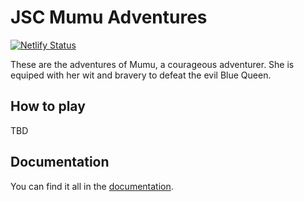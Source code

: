 # JSC Mumu Adventures

[![Netlify Status](https://api.netlify.com/api/v1/badges/4290195d-5682-4833-907a-c173d3b9a630/deploy-status)](https://app.netlify.com/sites/jsc-mu-game/deploys)

These are the adventures of Mumu, a courageous adventurer. She is equiped with her wit and bravery to defeat the evil Blue Queen.

## How to play

TBD

## Documentation
 
You can find it all in the [documentation](./documentation/README.md).